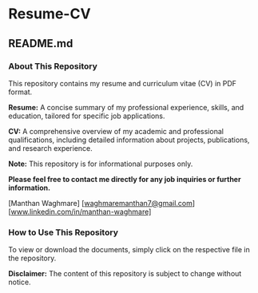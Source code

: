 # Resume-CV
## README.md

### About This Repository

This repository contains my resume and curriculum vitae (CV) in PDF format.

**Resume:** A concise summary of my professional experience, skills, and education, tailored for specific job applications.

**CV:** A comprehensive overview of my academic and professional qualifications, including detailed information about projects, publications, and research experience.

**Note:** This repository is for informational purposes only.

**Please feel free to contact me directly for any job inquiries or further information.**

[Manthan Waghmare]
[waghmaremanthan7@gmail.com]
[www.linkedin.com/in/manthan-waghmare]

### How to Use This Repository
To view or download the documents, simply click on the respective file in the repository.

**Disclaimer:** The content of this repository is subject to change without notice. 

